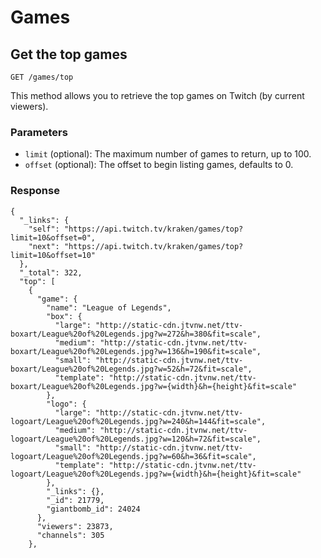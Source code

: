 # Games


## Get the top games

`GET /games/top`

This method allows you to retrieve the top games on Twitch (by current viewers).

### Parameters

- `limit` (optional): The maximum number of games to return, up to 100.
- `offset` (optional): The offset to begin listing games, defaults to 0.

### Response

    {
      "_links": {
        "self": "https://api.twitch.tv/kraken/games/top?limit=10&offset=0",
        "next": "https://api.twitch.tv/kraken/games/top?limit=10&offset=10"
      },
      "_total": 322,
      "top": [
        {
          "game": {
            "name": "League of Legends",
            "box": {
              "large": "http://static-cdn.jtvnw.net/ttv-boxart/League%20of%20Legends.jpg?w=272&h=380&fit=scale",
              "medium": "http://static-cdn.jtvnw.net/ttv-boxart/League%20of%20Legends.jpg?w=136&h=190&fit=scale",
              "small": "http://static-cdn.jtvnw.net/ttv-boxart/League%20of%20Legends.jpg?w=52&h=72&fit=scale",
              "template": "http://static-cdn.jtvnw.net/ttv-boxart/League%20of%20Legends.jpg?w={width}&h={height}&fit=scale"
            },
            "logo": {
              "large": "http://static-cdn.jtvnw.net/ttv-logoart/League%20of%20Legends.jpg?w=240&h=144&fit=scale",
              "medium": "http://static-cdn.jtvnw.net/ttv-logoart/League%20of%20Legends.jpg?w=120&h=72&fit=scale",
              "small": "http://static-cdn.jtvnw.net/ttv-logoart/League%20of%20Legends.jpg?w=60&h=36&fit=scale",
              "template": "http://static-cdn.jtvnw.net/ttv-logoart/League%20of%20Legends.jpg?w={width}&h={height}&fit=scale"
            },
            "_links": {},
            "_id": 21779,
            "giantbomb_id": 24024
          },
          "viewers": 23873,
          "channels": 305
        },

